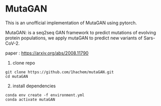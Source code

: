 # MutaGAN

This is an unofficial implementation of MutaGAN using pytorch.

MutaGAN: is a seq2seq GAN framework to predict mutations of evolving protein populations, we apply mutaGAN to predict new variants of Sars-CoV-2.

paper : <https://arxiv.org/abs/2008.11790>

1. clone repo

```
git clone https://github.com/1hachem/mutaGAN.git 
cd mutaGAN
```

2. install dependencies

```
conda env create -f environment.yml
conda activate mutaGAN
```
